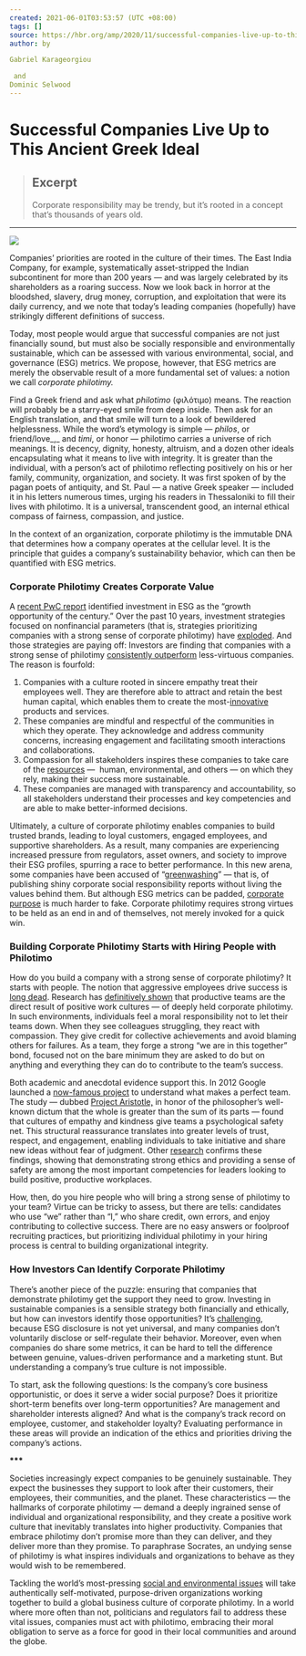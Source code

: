 ```yaml
---
created: 2021-06-01T03:53:57 (UTC +08:00)
tags: []
source: https://hbr.org/amp/2020/11/successful-companies-live-up-to-this-ancient-greek-ideal
author: by 

Gabriel Karageorgiou

 and 
Dominic Selwood
---
```


# Successful Companies Live Up to This Ancient Greek Ideal

> ## Excerpt
> Corporate responsibility may be trendy, but it’s rooted in a concept that’s thousands of years old.

---
![](https://hbr.org/resources/images/article_assets/2020/11/Nov20_02_153342269.jpg)

Companies’ priorities are rooted in the culture of their times. The East India Company, for example, systematically asset-stripped the Indian subcontinent for more than 200 years — and was largely celebrated by its shareholders as a roaring success. Now we look back in horror at the bloodshed, slavery, drug money, corruption, and exploitation that were its daily currency, and we note that today’s leading companies (hopefully) have strikingly different definitions of success.

Today, most people would argue that successful companies are not just financially sound, but must also be socially responsible and environmentally sustainable, which can be assessed with various environmental, social, and governance (ESG) metrics. We propose, however, that ESG metrics are merely the observable result of a more fundamental set of values: a notion we call _corporate_ _philotimy._

Find a Greek friend and ask what _philotimo_ (φιλότιμο) means. The reaction will probably be a starry-eyed smile from deep inside. Then ask for an English translation, and that smile will turn to a look of bewildered helplessness. While the word’s etymology is simple — _philos_, or friend/love_,_ and _timi_, or honor — philotimo carries a universe of rich meanings. It is decency, dignity, honesty, altruism, and a dozen other ideals encapsulating what it means to live with integrity. It is greater than the individual, with a person’s act of philotimo reflecting positively on his or her family, community, organization, and society. It was first spoken of by the pagan poets of antiquity, and St. Paul — a native Greek speaker — included it in his letters numerous times, urging his readers in Thessaloniki to fill their lives with philotimo. It is a universal, transcendent good, an internal ethical compass of fairness, compassion, and justice.

In the context of an organization, corporate philotimy is the immutable DNA that determines how a company operates at the cellular level. It is the principle that guides a company’s sustainability behavior, which can then be quantified with ESG metrics.

### **Corporate Philotimy Creates Corporate Value**

A [recent PwC report](https://www.pwc.lu/en/sustainable-finance/esg-report-the-growth-opportunity-of-the-century.html) identified investment in ESG as the “growth opportunity of the century.” Over the past 10 years, investment strategies focused on nonfinancial parameters (that is, strategies prioritizing companies with a strong sense of corporate philotimy) have [exploded](http://www.gsi-alliance.org/wp-content/uploads/2019/06/GSIR_Review2018F.pdf). And those strategies are paying off: Investors are finding that companies with a strong sense of philotimy [consistently outperform](https://papers.ssrn.com/sol3/papers.cfm?abstract_id=2575912) less-virtuous companies. The reason is fourfold:

1.  Companies with a culture rooted in sincere empathy treat their employees well. They are therefore able to attract and retain the best human capital, which enables them to create the most-[innovative](https://hbr.org/2009/09/why-sustainability-is-now-the-key-driver-of-innovation) products and services.
2.  These companies are mindful and respectful of the communities in which they operate. They acknowledge and address community concerns, increasing engagement and facilitating smooth interactions and collaborations.
3.  Compassion for all stakeholders inspires these companies to take care of the [resources](https://www.unepfi.org/fileadmin/documents/UNEPFI_IntegratedGovernance.pdf) —  human, environmental, and others — on which they rely, making their success more sustainable.
4.  These companies are managed with transparency and accountability, so all stakeholders understand their processes and key competencies and are able to make better-informed decisions.

Ultimately, a culture of corporate philotimy enables companies to build trusted brands, leading to loyal customers, engaged employees, and supportive shareholders. As a result, many companies are experiencing increased pressure from regulators, asset owners, and society to improve their ESG profiles, spurring a race to better performance. In this new arena, some companies have been accused of “[greenwashing](https://www.ipe.com/esg-greenwashing-under-scrutiny/10031923.article)” — that is, of publishing shiny corporate social responsibility reports without living the values behind them. But although ESG metrics can be padded, [corporate purpose](https://hbr.org/2019/08/181-top-ceos-have-realized-companies-need-a-purpose-beyond-profit) is much harder to fake. Corporate philotimy requires strong virtues to be held as an end in and of themselves, not merely invoked for a quick win.

### **Building Corporate Philotimy Starts with Hiring People with Philotimo**

How do you build a company with a strong sense of corporate philotimy? It starts with people. The notion that aggressive employees drive success is [long dead](https://www.pnas.org/content/117/37/22780). Research has [definitively shown](https://hbr.org/2015/12/proof-that-positive-work-cultures-are-more-productive) that productive teams are the direct result of positive work cultures — of deeply held corporate philotimy. In such environments, individuals feel a moral responsibility not to let their teams down. When they see colleagues struggling, they react with compassion. They give credit for collective achievements and avoid blaming others for failures. As a team, they forge a strong “we are in this together” bond, focused not on the bare minimum they are asked to do but on anything and everything they can do to contribute to the team’s success.

Both academic and anecdotal evidence support this. In 2012 Google launched a [now-famous project](https://www.nytimes.com/2016/02/28/magazine/what-google-learned-from-its-quest-to-build-the-perfect-team.html?_r=0) to understand what makes a perfect team. The study — dubbed [Project Aristotle,](https://rework.withgoogle.com/print/guides/5721312655835136/) in honor of the philosopher’s well-known dictum that the whole is greater than the sum of its parts — found that cultures of empathy and kindness give teams a psychological safety net. This structural reassurance translates into greater levels of trust, respect, and engagement, enabling individuals to take initiative and share new ideas without fear of judgment. Other [research](https://hbr.org/2016/03/the-most-important-leadership-competencies-according-to-leaders-around-the-world) confirms these findings, showing that demonstrating strong ethics and providing a sense of safety are among the most important competencies for leaders looking to build positive, productive workplaces.

How, then, do you hire people who will bring a strong sense of philotimy to your team? Virtue can be tricky to assess, but there are tells: candidates who use “we” rather than “I,” who share credit, own errors, and enjoy contributing to collective success. There are no easy answers or foolproof recruiting practices, but prioritizing individual philotimy in your hiring process is central to building organizational integrity.

### **How Investors Can Identify Corporate Philotimy**

There’s another piece of the puzzle: ensuring that companies that demonstrate philotimy get the support they need to grow. Investing in sustainable companies is a sensible strategy both financially and ethically, but how can investors identify those opportunities? It’s [challenging](https://www.bcg.com/publications/2018/corporate-purpose-to-matter-measure-it), because ESG disclosure is not yet universal, and many companies don’t voluntarily disclose or self-regulate their behavior. Moreover, even when companies do share some metrics, it can be hard to tell the difference between genuine, values-driven performance and a marketing stunt. But understanding a company’s true culture is not impossible.

To start, ask the following questions: Is the company’s core business opportunistic, or does it serve a wider social purpose? Does it prioritize short-term benefits over long-term opportunities? Are management and shareholder interests aligned? And what is the company’s track record on employee, customer, and stakeholder loyalty? Evaluating performance in these areas will provide an indication of the ethics and priorities driving the company’s actions.

**\*\*\***

Societies increasingly expect companies to be genuinely sustainable. They expect the businesses they support to look after their customers, their employees, their communities, and the planet. These characteristics — the hallmarks of corporate philotimy — demand a deeply ingrained sense of individual and organizational responsibility, and they create a positive work culture that inevitably translates into higher productivity. Companies that embrace philotimy don’t promise more than they can deliver, and they deliver more than they promise. To paraphrase Socrates, an undying sense of philotimy is what inspires individuals and organizations to behave as they would wish to be remembered.

Tackling the world’s most-pressing [social and environmental issues](https://www.aeaweb.org/articles?id=10.1257/pandp.20201067) will take authentically self-motivated, purpose-driven organizations working together to build a global business culture of corporate philotimy. In a world where more often than not, politicians and regulators fail to address these vital issues, companies must act with philotimo, embracing their moral obligation to serve as a force for good in their local communities and around the globe.
